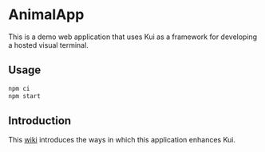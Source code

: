 # AnimalApp

This is a demo web application that uses Kui as a framework for
developing a hosted visual terminal.

## Usage

```sh
npm ci
npm start
```

## Introduction

This [wiki](https://github.com/IBM/kui/wiki) introduces the ways in
which this application enhances Kui.
